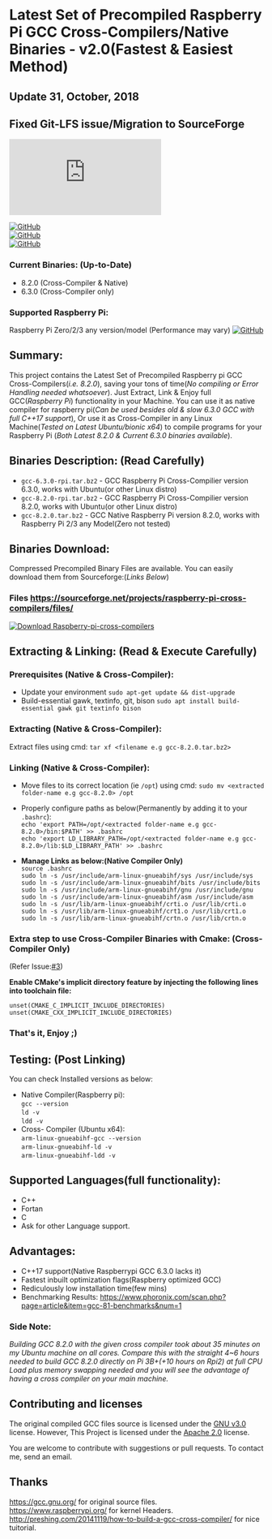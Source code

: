 # Latest Set of Precompiled Raspberry Pi GCC Cross-Compilers/Native Binaries - v2.0(Fastest & Easiest Method)
## Update 31, October, 2018
## Fixed Git-LFS issue/Migration to SourceForge

[![Download Raspberry-pi-cross-compilers](https://sourceforge.net/sflogo.php?type=16&group_id=3021982)](https://sourceforge.net/p/raspberry-pi-cross-compilers/)

  
  

[![GitHub](https://img.shields.io/badge/GCC-v8.2.0-orange.svg?style=for-the-badge)](https://github.com/abhiTronix/raspberry-pi-cross-compilers)  
[![GitHub](https://img.shields.io/badge/Platform-Raspberry%20Pi%202%2F3%20%7C%20Linux%20(x32%2Fx64)-yellow.svg?style=for-the-badge)](https://github.com/abhiTronix/raspberry-pi-cross-compilers)  
[![GitHub](https://img.shields.io/badge/FileStatus-Available-green.svg?style=for-the-badge)](https://github.com/abhiTronix/raspberry-pi-cross-compilers)  

### Current Binaries: (Up-to-Date)
- 8.2.0 (Cross-Compiler & Native)
- 6.3.0 (Cross-Compiler only)

### Supported Raspberry Pi:
Raspberry Pi Zero/2/3 any version/model (Performance may vary) <t>[![GitHub](https://img.shields.io/badge/Raspberry%20Pi%20Zero-Not%20Tested-red.svg)](https://github.com/abhiTronix/raspberry-pi-cross-compilers)

## Summary:
This project contains the Latest Set of Precompiled Raspberry pi GCC Cross-Compilers(*i.e. 8.2.0*), saving your tons of time(*No compiling or Error Handling needed whatsoever*). Just Extract, Link & Enjoy full GCC(*Raspberry Pi*) functionality in your Machine. You can use it as native compiler for raspberry pi(*Can be used besides old & slow 6.3.0 GCC with full C++17 support*), Or use it as Cross-Compiler in any Linux Machine(*Tested on Latest Ubuntu/bionic x64*) to compile programs for your Raspberry Pi (*Both Latest 8.2.0 & Current 6.3.0 binaries available*).

## Binaries Description: (Read Carefully)
- `gcc-6.3.0-rpi.tar.bz2` - GCC Raspberry Pi Cross-Compilier version 6.3.0, works with Ubuntu(or other Linux distro)
- `gcc-8.2.0-rpi.tar.bz2` - GCC Raspberry Pi Cross-Compilier version 8.2.0, works with Ubuntu(or other Linux distro)
- `gcc-8.2.0.tar.bz2` - GCC Native Raspberry Pi version 8.2.0, works with Raspberry Pi 2/3 any Model(Zero not tested)

## Binaries Download:
Compressed Precompiled Binary Files are available.
You can easily download them from Sourceforge:(_Links Below_)  
### Files https://sourceforge.net/projects/raspberry-pi-cross-compilers/files/  
[![Download Raspberry-pi-cross-compilers](https://a.fsdn.com/con/app/sf-download-button)](https://sourceforge.net/projects/raspberry-pi-cross-compilers/files/latest/download)



## Extracting & Linking: (Read & Execute Carefully)
### Prerequisites (Native & Cross-Compiler):
- Update your environment `sudo apt-get update && dist-upgrade`
- Build-essential gawk, textinfo, git, bison `sudo apt install build-essential gawk git textinfo bison`

### Extracting  (Native & Cross-Compiler):
Extract files using cmd: `tar xf <filename e.g gcc-8.2.0.tar.bz2>`

### Linking  (Native & Cross-Compiler):
- Move files to its correct location (ie `/opt`) using cmd: `sudo mv <extracted folder-name e.g gcc-8.2.0> /opt`
- Properly configure paths as below(Permanently by adding it to your `.bashrc`):  
`echo 'export PATH=/opt/<extracted folder-name e.g gcc-8.2.0>/bin:$PATH' >> .bashrc`  
`echo 'export LD_LIBRARY_PATH=/opt/<extracted folder-name e.g gcc-8.2.0>/lib:$LD_LIBRARY_PATH' >> .bashrc`  

 - **Manage Links as below:(Native Compiler Only)**  
 `source .bashrc`   
 `sudo ln -s /usr/include/arm-linux-gnueabihf/sys /usr/include/sys`   
 `sudo ln -s /usr/include/arm-linux-gnueabihf/bits /usr/include/bits`   
 `sudo ln -s /usr/include/arm-linux-gnueabihf/gnu /usr/include/gnu`   
 `sudo ln -s /usr/include/arm-linux-gnueabihf/asm /usr/include/asm`   
 `sudo ln -s /usr/lib/arm-linux-gnueabihf/crti.o /usr/lib/crti.o`   
 `sudo ln -s /usr/lib/arm-linux-gnueabihf/crt1.o /usr/lib/crt1.o`   
 `sudo ln -s /usr/lib/arm-linux-gnueabihf/crtn.o /usr/lib/crtn.o`   
 
### Extra step to use Cross-Compiler Binaries with Cmake: (Cross-Compiler Only)
(Refer Issue:[#3](https://github.com/abhiTronix/raspberry-pi-cross-compilers/issues/3#issuecomment-453117354))  

**Enable CMake's implicit directory feature by injecting the following lines into toolchain file:**
```
unset(CMAKE_C_IMPLICIT_INCLUDE_DIRECTORIES)
unset(CMAKE_CXX_IMPLICIT_INCLUDE_DIRECTORIES)
 ```
 
 ### That's it, Enjoy ;)
 
 ## Testing: (Post Linking)
 You can check Installed versions as below:
 - Native Compiler(Raspberry pi):  
 `gcc --version`  
 `ld -v`  
 `ldd -v`  
 - Cross- Compiler (Ubuntu x64):  
 `arm-linux-gnueabihf-gcc --version`  
 `arm-linux-gnueabihf-ld -v`  
 `arm-linux-gnueabihf-ldd -v`  
 
## Supported Languages(full functionality):
- C++
- Fortan
- C
- Ask for other Language support.

## Advantages:
- C++17 support(Native Raspberrypi GCC 6.3.0 lacks it)
- Fastest inbuilt optimization flags(Raspberry optimized GCC)
- Rediculously low installation time(few mins)
- Benchmarking Results: https://www.phoronix.com/scan.php?page=article&item=gcc-81-benchmarks&num=1

### Side Note: 
*Building GCC 8.2.0 with the given cross compiler took about 35 minutes on my Ubuntu machine on all cores. Compare this with the straight 4~6 hours needed to build GCC 8.2.0 directly on Pi 3B+(+10 hours on Rpi2) at full CPU Load plus memory swapping needed and you will see the advantage of having a cross compiler on your main machine.*
 
## Contributing and licenses
The original compiled GCC files source is licensed under the [GNU v3.0](https://www.gnu.org/licenses/gpl-3.0.en.html) license. However, This Project is licensed under the [Apache 2.0](https://github.com/abhiTronix/raspberry-pi-cross-compilers/blob/master/LICENSE) license.

You are welcome to contribute with suggestions or pull requests. To contact me, send an email.
 
## Thanks
https://gcc.gnu.org/ for original source files.   
https://www.raspberrypi.org/ for kernel Headers.   
http://preshing.com/20141119/how-to-build-a-gcc-cross-compiler/ for nice tuitorial.   
